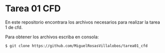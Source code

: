 # Tarea 01 CFD

En este repositorio encontrara los archivos necesarios para realizar la tarea 1 de cfd.

Para obtener los archivos escriba en consola:

```bash
$ git clone https://github.com/MiguelRosasVillalobos/tarea01_cfd
